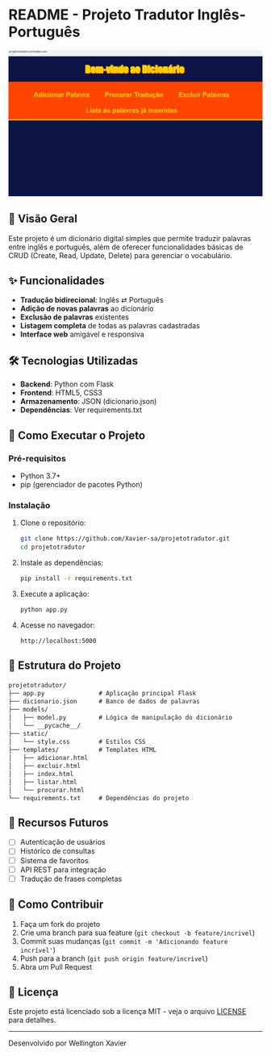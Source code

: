 # README - Projeto Tradutor Inglês-Português

![Capa do Projeto](https://github.com/Xavier-sa/projetotradutor/blob/main/projeto-tradutor.png)

## 📌 Visão Geral
Este projeto é um dicionário digital simples que permite traduzir palavras entre inglês e português, além de oferecer funcionalidades básicas de CRUD (Create, Read, Update, Delete) para gerenciar o vocabulário.

## ✨ Funcionalidades
- **Tradução bidirecional**: Inglês ⇄ Português
- **Adição de novas palavras** ao dicionário
- **Exclusão de palavras** existentes
- **Listagem completa** de todas as palavras cadastradas
- **Interface web** amigável e responsiva

## 🛠️ Tecnologias Utilizadas
- **Backend**: Python com Flask
- **Frontend**: HTML5, CSS3
- **Armazenamento**: JSON (dicionario.json)
- **Dependências**: Ver requirements.txt

## 🚀 Como Executar o Projeto

### Pré-requisitos
- Python 3.7+
- pip (gerenciador de pacotes Python)

### Instalação
1. Clone o repositório:
   ```bash
   git clone https://github.com/Xavier-sa/projetotradutor.git
   cd projetotradutor
   ```

2. Instale as dependências:
   ```bash
   pip install -r requirements.txt
   ```

3. Execute a aplicação:
   ```bash
   python app.py
   ```

4. Acesse no navegador:
   ```
   http://localhost:5000
   ```

## 📂 Estrutura do Projeto
```
projetotradutor/
├── app.py               # Aplicação principal Flask
├── dicionario.json      # Banco de dados de palavras
├── models/
│   ├── model.py         # Lógica de manipulação do dicionário
│   └── __pycache__/
├── static/
│   └── style.css        # Estilos CSS
├── templates/           # Templates HTML
│   ├── adicionar.html
│   ├── excluir.html
│   ├── index.html
│   ├── listar.html
│   └── procurar.html
└── requirements.txt     # Dependências do projeto
```

## 🌟 Recursos Futuros
- [ ] Autenticação de usuários
- [ ] Histórico de consultas
- [ ] Sistema de favoritos
- [ ] API REST para integração
- [ ] Tradução de frases completas

## 🤝 Como Contribuir
1. Faça um fork do projeto
2. Crie uma branch para sua feature (`git checkout -b feature/incrivel`)
3. Commit suas mudanças (`git commit -m 'Adicionando feature incrível'`)
4. Push para a branch (`git push origin feature/incrivel`)
5. Abra um Pull Request

## 📄 Licença
Este projeto está licenciado sob a licença MIT - veja o arquivo [LICENSE](LICENSE) para detalhes.

---

Desenvolvido  por Wellington Xavier 
